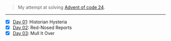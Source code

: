 > My attempt at solving [Advent of code 24](https://adventofcode.com/2024/).
---
- [x] [Day 01](https://adventofcode.com/2024/day/1): Historian Hysteria
- [x] [Day 02](https://adventofcode.com/2024/day/2): Red-Nosed Reports
- [x] [Day 03](https://adventofcode.com/2024/day/3): Mull It Over
